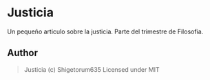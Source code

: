 # Justicia

Un pequeño articulo sobre la justicia. Parte del trimestre de Filosofia.

## Author
> Justicia (c) Shigetorum635 
> Licensed under MIT
